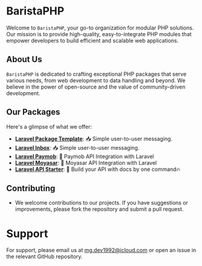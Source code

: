 # BaristaPHP

Welcome to `BaristaPHP`, your go-to organization for modular PHP solutions. Our mission is to provide high-quality, easy-to-integrate PHP modules that empower developers to build efficient and scalable web applications.

## About Us

`BaristaPHP` is dedicated to crafting exceptional PHP packages that serve various needs, from web development to data handling and beyond. We believe in the power of open-source and the value of community-driven development.

## Our Packages

Here's a glimpse of what we offer:

- [**Laravel Package Template**](https://github.com/BaristaPHP/laravel-package-template/): 📥 Simple user-to-user messaging.
- [**Laravel Inbox**](https://github.com/BaristaPHP/inbox-laravel/): 📥 Simple user-to-user messaging.
- [**Laravel Paymob**](https://github.com/BaristaPHP/paymob-laravel/): 🚀 Paymob API Integration with Laravel
- [**Laravel Moyasar**](https://github.com/BaristaPHP/moyasar-laravel/): 🚀 Moyasar API Integration with Laravel
- [**Laravel API Starter**](https://github.com/BaristaPHP/api-starter-laravel/): 🚀 Build your API with docs by one command🔥

## Contributing
- We welcome contributions to our projects. If you have suggestions or improvements, please fork the repository and submit a pull request.

# Support
For support, please email us at mg.dev1992@icloud.com or open an issue in the relevant GitHub repository.
